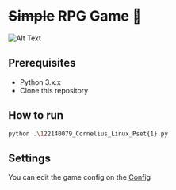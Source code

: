 # ~~Simple~~ RPG Game 🤡

![Alt Text](https://media.giphy.com/media/v1.Y2lkPTc5MGI3NjExeHRpMzVoNWMxdDhsNG9hNGQ2bnExczY3NXhtMjhqeG4wM3FoZW1lNyZlcD12MV9pbnRlcm5hbF9naWZfYnlfaWQmY3Q9Zw/GeimqsH0TLDt4tScGw/giphy.gif)

## Prerequisites
- Python 3.x.x
- Clone this repository

## How to run
```bash
python .\122140079_Cornelius_Linux_Pset{1}.py
```
## Settings
You can edit the game config on the [Config](config/config.py)